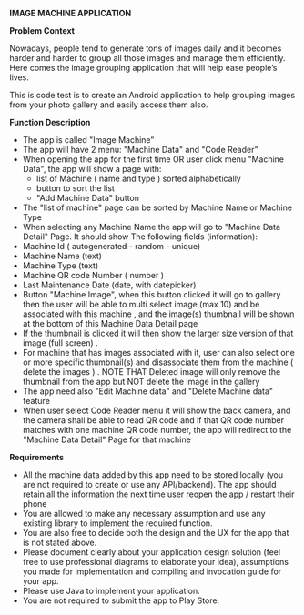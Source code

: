 **IMAGE MACHINE APPLICATION**

**Problem Context**

Nowadays, people tend to generate tons of images daily and it becomes harder and harder to group all those images and manage them efficiently. Here comes the image grouping application that will help ease people’s lives.

This is code test is to create an Android application to help grouping images from your photo gallery and easily access them also.

**Function Description**

- The app is called "Image Machine”
- The app will have 2 menu: "Machine Data" and "Code Reader”
- When opening the app for the first time OR user click menu "Machine Data", the app will show a page with:
  - list of Machine ( name and type ) sorted alphabetically
  - button to sort the list
  - "Add Machine Data" button
- The "list of machine" page can be sorted by Machine Name or Machine Type
- When selecting any Machine Name the app will go to "Machine Data Detail" Page. It should show The following fields (information):
- Machine Id ( autogenerated - random - unique)
- Machine Name (text)
- Machine Type (text)
- Machine QR code Number ( number )
- Last Maintenance Date (date, with datepicker)
- Button "Machine Image", when this button clicked it will go to gallery then the user will be able to multi select image (max 10) and be associated with this machine , and the image(s) thumbnail will be shown at the bottom of this Machine Data Detail page
- If the thumbnail is clicked it will then show the larger size version of that image (full screen) .
- For machine that has images associated with it, user can also select one or more specific thumbnail(s) and disassociate them from the machine ( delete the images ) . NOTE THAT Deleted image will only remove the thumbnail from the app but NOT delete the image in the gallery
- The app need also "Edit Machine data" and "Delete Machine data" feature
- When user select Code Reader menu it will show the back camera, and the camera shall be able
to read QR code and if that QR code number matches with one machine QR code number, the
app will redirect to the "Machine Data Detail" Page for that machine

**Requirements**
- All the machine data added by this app need to be stored locally (you are not required to create or use any API/backend). The app should retain all the information the next time user reopen the app / restart their phone
- You are allowed to make any necessary assumption and use any existing library to implement the required function.
- You are also free to decide both the design and the UX for the app that is not stated above.
- Please document clearly about your application design solution (feel free to use professional diagrams to elaborate your idea), assumptions you made for  implementation and compiling and invocation guide for your app.
- Please use Java to implement your application.
- You are not required to submit the app to Play Store.

